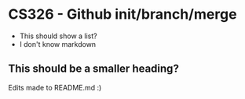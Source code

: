 # CS326 - Github init/branch/merge

- This should show a list?
- I don't know markdown

## This should be a smaller heading?

Edits made to README.md :)